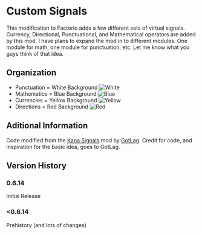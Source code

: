 # Custom Signals #
This modification to Factorio adds a few different sets of virtual signals. Currency, Directional, Punctuational, and Mathematical operators are added by this mod. I have plans to expand the mod in to different modules. One module for math, one module for punctuation, etc. Let me know what you guys think of that idea.

## Organization ##
+ Punctuation = White Background ![White](http://i.imgur.com/FphYuiu.png)
+ Mathematics = Blue Background ![Blue](http://i.imgur.com/RDF0dY0.png)
+ Currencies = Yellow Background ![Yellow](http://i.imgur.com/XESyBO2.png)
+ Directions = Red Background ![Red](http://i.imgur.com/9pUOdZA.png)

## Aditional Information ##

Code modified from the [Kana Signals](https://mods.factorio.com/mods/GotLag/Kana%20Signals) mod by [GotLag](https://mods.factorio.com/mods/GotLag). Credit for code, and inspiration for the basic idea, goes to GotLag.

## Version History ##
### 0.6.14 ###
Initial Release
### <0.6.14 ###
Prehistory (and lots of changes)
